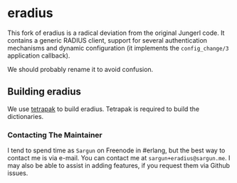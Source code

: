# eradius

This fork of eradius is a radical deviation from the original
Jungerl code. It contains a generic RADIUS client, support for 
several authentication mechanisms and dynamic configuration
(it implements the `config_change/3` application callback).

We should probably rename it to avoid confusion.

## Building eradius

We use [tetrapak](github.com/fjl/tetrapak) to build eradius.
Tetrapak is required to build the dictionaries.

### Contacting The Maintainer

I tend to spend time as `Sargun` on Freenode in #erlang, but the best way to contact me is via e-mail. You can contact me at `sargun+eradius@sargun.me`. I may also be able to assist in adding features, if you request them via Github issues.